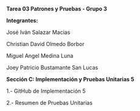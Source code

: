 **Tarea 03 Patrones y Pruebas - Grupo 3**


**Integrantes:**

José Iván Salazar Macias

Christian David Olmedo Borbor

Miguel Angel Medina Luna

Joey Patricio Bustamante San Lucas


**Sección C: Implementación y Pruebas Unitarias	5**

1.- GitHub de Implementación	5

2.- Resumen de Pruebas Unitarias
